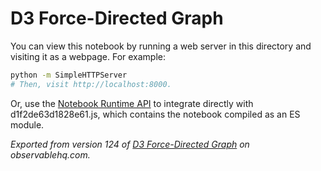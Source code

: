 # D3 Force-Directed Graph

You can view this notebook by running a web server in this directory and
visiting it as a webpage. For example:

```sh
python -m SimpleHTTPServer
# Then, visit http://localhost:8000.
```

Or, use the [Notebook Runtime API](https://github.com/observablehq/notebook-runtime) to
integrate directly with d1f2de63d1828e61.js, which contains the notebook compiled as an
ES module.

*Exported from version 124 of [D3 Force-Directed Graph](https://beta.observablehq.com/d/d1f2de63d1828e61) on observablehq.com.*